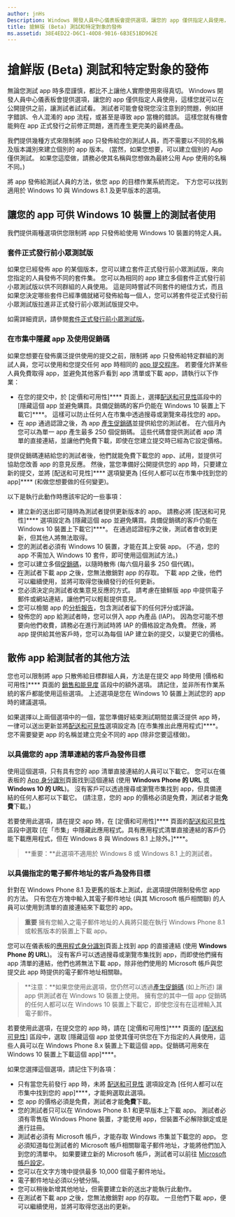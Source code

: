 ```yaml
---
author: jnHs
Description: Windows 開發人員中心儀表板會提供選項，讓您的 app 僅供指定人員使用，這樣您就可以在公開提供之前，讓測試者試試看。
title: 搶鮮版 (Beta) 測試和特定對象的發佈
ms.assetid: 38E4ED22-D6C1-40D8-9B16-6B3E51BD962E
---
```


# 搶鮮版 (Beta) 測試和特定對象的發佈


無論您測試 app 時多麼謹慎，都比不上讓他人實際使用來得真切。 Windows 開發人員中心儀表板會提供選項，讓您的 app 僅供指定人員使用，這樣您就可以在公開提供之前，讓測試者試試看。 測試者可能會發現您沒注意到的問題，例如拼字錯誤、令人混淆的 app 流程，或甚至是導致 app 當機的錯誤。 這樣您就有機會能夠在 app 正式發行之前修正問題，進而產生更完美的最終產品。

我們提供幾種方式來限制將 app 只發佈給您的測試人員，而不需要以不同的名稱及版本識別來建立個別的 app 版本。 (當然，如果您想要，可以建立個別的 App 僅供測試。 如果您這麼做，請務必使其名稱與您想做為最終公用 App 使用的名稱不同。)

將 app 發佈給測試人員的方法，依您 app 的目標作業系統而定。 下方您可以找到適用於 Windows 10 與 Windows 8.1 及更早版本的選項。

## 讓您的 app 可供 Windows 10 裝置上的測試者使用

我們提供兩種選項供您限制將 app 只發佈給使用 Windows 10 裝置的特定人員。

### 套件正式發行前小眾測試版

如果您已經發佈 app 的某個版本，您可以建立套件正式發行前小眾測試版，來向您指定的人員發佈不同的套件集。 您可以為相同的 app 建立多個套件正式發行前小眾測試版以供不同群組的人員使用。 這是同時嘗試不同套件的絕佳方式，而且如果您決定哪些套件已經準備就緒可發佈給每一個人，您可以將套件從正式發行前小眾測試版拉進非正式發行前小眾測試版提交中。

如需詳細資訊，請參閱[套件正式發行前小眾測試版](package-flights.md)。

### 在市集中隱藏 app 及使用促銷碼

如果您想要在發佈廣泛提供使用的提交之前，限制將 app 只發佈給特定群組的測試人員，您可以使用和您提交任何 app 時相同的 [app 提交程序](app-submissions.md)。 若要僅允許某些人員免費取得 app，並避免其他客戶看到 app 清單或下載 app，請執行以下作業：

-   在您的提交中，於 [定價和可用性]**** 頁面上，選擇[配送和可見性](set-app-pricing-and-availability.md#distribution-and-visibility)區段中的 [隱藏這個 app 並避免購買。具備促銷碼的客戶仍能在 Windows 10 裝置上下載它]****。 這樣可以防止任何人在市集中透過搜尋或瀏覽來尋找您的 app。
-   在 app 通過認證之後，為 app [產生促銷碼](generate-promotional-codes.md)並提供給您的測試者。 在六個月內您可以為單一 app 產生最多 250 個促銷碼。 這些代碼會提供測試者 app 清單的直接連結，並讓他們免費下載，即使在您建立提交時已經為它設定價格。

提供促銷碼連結給您的測試者後，他們就能免費下載您的 app、試用，並提供可協助您改善 app 的意見反應。 然後，當您準備好公開提供您的 app 時，只要建立新的提交，並將 [配送和可見性]**** 選項變更為 [任何人都可以在市集中找到您的 app]**** (和做您想要做的任何變更)。

以下是執行此動作時應該牢記的一些事項：

-   建立新的送出即可隨時為測試者提供更新版本的 app。 請務必將 [配送和可見性]**** 選項設定為 [隱藏這個 app 並避免購買。具備促銷碼的客戶仍能在 Windows 10 裝置上下載它]****。 在通過認證程序之後，測試者會收到更新，但其他人將無法取得。
-   您的測試者必須有 Windows 10 裝置，才能在其上安裝 app。 (不過，您的 app 不需加入 Windows 10 套件，即可使用這個測試方法。)
-   您可以建立多個[促銷碼](generate-promotional-codes.md)，以隨時散佈 (每六個月最多 250 個代碼)。
-   在測試者下載 app 之後，您無法撤銷對 app 的存取。 下載 app 之後，他們可以繼續使用，並將可取得您後續發行的任何更新。
-   您必須決定向測試者收集意見反應的方式。 請考慮在搶鮮版 app 中提供電子郵件或網站連結，讓他們可以輕鬆提供意見。
-   您可以檢閱 app 的[分析報告](analytics.md)，包含測試者留下的任何評分或評論。
-   發佈您的 app 給測試者時，您可以併入 app 內產品 (IAP)。 因為您可能不想要向他們收費，請務必在進行測試時將 IAP 的價格設定為免費。 然後，將 app 提供給其他客戶時，您可以為每個 IAP 建立新的提交，以變更它的價格。

## 散佈 app 給測試者的其他方法

您也可以限制將 app 只散佈給目標群組人員，方法是在提交 app 時使用 [價格和可用性]**** 頁面的 [銷售和能見度](set-app-pricing-and-availability.md#distribution-and-visibility) 區段中的額外選項。 請記住，並非所有作業系統的客戶都能使用這些選項。 上述選項是您在 Windows 10 裝置上測試您的 app 時的建議選項。

如果選擇以上兩個選項中的一個，當您準備好結束測試期間並廣泛提供 app 時，一律可以送出更新並將[配送和可見性](set-app-pricing-and-availability.md#distribution-and-visibility)選項設定為 [在市集推出此應用程式]****。 您不需要變更 app 的名稱並建立完全不同的 app (除非您要這樣做)。

### 以具備您的 app 清單連結的客戶為發佈目標

使用這個選項，只有具有您的 app 清單直接連結的人員可以下載它。 您可以在儀表板的 [App 身分識別](view-app-identity-details.md)頁面找到這個連結 (使用 **Windows Phone 的 URL** 或 **Windows 10 的 URL**)。 沒有客戶可以透過搜尋或瀏覽市集找到 app，但具備連結的任何人都可以下載它。 (請注意，您的 app 的價格必須是免費，測試者才能**免費**下載。)

若要使用此選項，請在提交 app 時，在 [定價和可用性]**** 頁面的[配送和可見性](set-app-pricing-and-availability.md#distribution-and-visibility)區段中選取 [在「市集」中隱藏此應用程式。具有應用程式清單直接連結的客戶仍能下載應用程式，但在 Windows 8 與 Windows 8.1 上除外。]****。

> **重要：**此選項不適用於 Windows 8 或 Windows 8.1 上的測試者。

### 以具備指定的電子郵件地址的客戶為發佈目標

針對在 Windows Phone 8.1 及更舊的版本上測試，此選項提供限制發佈您 app 的方法。 只有您在方塊中輸入其電子郵件地址 (與其 Microsoft 帳戶相關聯) 的人員可以使用到清單的直接連結來下載您的 app。

> **重要** 擁有您輸入之電子郵件地址的人員將只能在執行 Windows Phone 8.1 或較舊版本的裝置上下載 app。
 
您可以在儀表板的[應用程式身分識別](view-app-identity-details.md)頁面上找到 app 的直接連結 (使用 **Windows Phone 的 URL**)。 沒有客戶可以透過搜尋或瀏覽市集找到 app，而即使他們擁有 app 清單的連結，他們也將無法下載 app，除非他們使用的 Microsoft 帳戶與您提交此 app 時提供的電子郵件地址相關聯。

> **注意：**如果您使用此選項，您仍然可以透過[產生促銷碼](generate-promotional-codes.md) (如上所述) 讓 app 供測試者在 Windows 10 裝置上使用。 擁有您的其中一個 app 促銷碼的任何人都可以在 Windows 10 裝置上下載它，即使您沒有在這裡輸入其電子郵件。

若要使用此選項，在提交您的 app 時，請在 [定價和可用性]**** 頁面的 [[配送和可見性](set-app-pricing-and-availability.md#distribution-and-visibility)] 區段中，選取 [隱藏這個 app 並使其僅可供您在下方指定的人員使用，這些人員可以在 Windows Phone 8.x 裝置上下載這個 app。促銷碼可用來在 Windows 10 裝置上下載這個 app]****。

如果您選擇這個選項，請記住下列各項：

-   只有當您先前發行 app 時，未將 [配送和可見性](set-app-pricing-and-availability.md#distribution-and-visibility) 選項設定為 [任何人都可以在市集中找到您的 app]****，才能夠選取此選項。
-   您 app 的價格必須是免費，測試者才能**免費**下載。
-   您的測試者只可以在 Windows Phone 8.1 和更早版本上下載 app。 測試者必須有零售版 Windows Phone 裝置，才能使用 app，但裝置不必解除鎖定或是進行註冊。
-   測試者必須有 Microsoft 帳戶，才能存取 Windows 市集並下載您的 app。 您必須知道每位測試者的 Microsoft 帳戶相關聯電子郵件地址，才能將他們加入到您的清單中。 如果要建立新的 Microsoft 帳戶，測試者可以前往 [Microsoft 帳戶設定](http://go.microsoft.com/fwlink/p/?LinkId=618945)。
-   您可以在文字方塊中提供最多 10,000 個電子郵件地址。
-   電子郵件地址必須以分號分隔。
-   您可以稍後新增其他地址，但需要建立新的送出才能執行此動作。
-   在測試者下載 app 之後，您無法撤銷對 app 的存取。 一旦他們下載 app，便可以繼續使用，並將可取得您送出的更新。


<!--HONumber=May16_HO2-->


